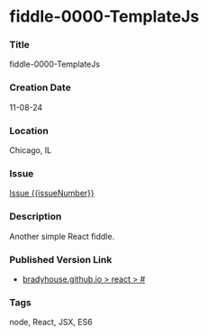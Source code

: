 fiddle-0000-TemplateJs
======


### Title

fiddle-0000-TemplateJs


### Creation Date

11-08-24


### Location

Chicago, IL


### Issue

[Issue {{issueNumber}}](https://github.com/bradyhouse/house/issues/{{issueNumber}})


### Description

Another simple React fiddle.


### Published Version Link

  * [bradyhouse.github.io > react > #](http://bradyhouse.github.io/react/fiddle-0000-TemplateJs/#)


### Tags

node, React, JSX, ES6
